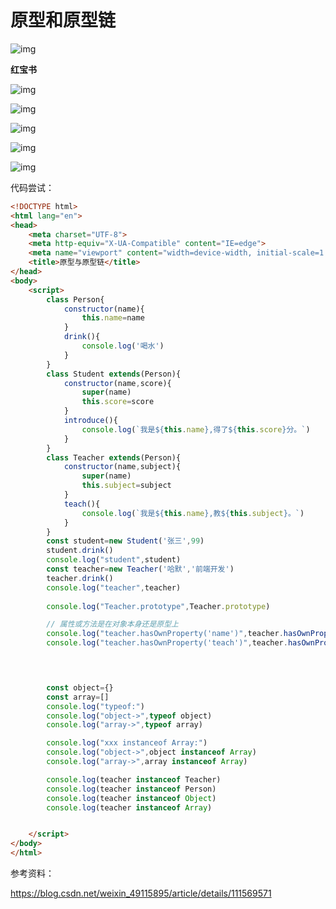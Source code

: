 # 原型和原型链



![img](https://cdn.nlark.com/yuque/0/2022/jpeg/33579416/1670053993244-451922f6-27d0-4cbc-856b-64959834a6cb.jpeg)



**红宝书**

![img](https://cdn.nlark.com/yuque/0/2022/png/33579416/1668303960823-16e29b3e-4305-4caf-8a1f-12b68ace1212.png)





![img](https://cdn.nlark.com/yuque/0/2022/png/33579416/1668215785683-797d9ddb-0dd1-4810-bbfa-d2350947ba45.png)

![img](https://cdn.nlark.com/yuque/0/2022/png/33579416/1668216877169-7234b01f-f429-4dc9-bb24-d4e4fb22a45c.png)





![img](https://cdn.nlark.com/yuque/0/2022/png/33579416/1668215761295-2a86b406-e276-433a-8a23-ffd8c4dc4882.png)





![img](https://cdn.nlark.com/yuque/0/2022/png/33579416/1668215895485-b7ea9f65-a29f-4386-bc5d-15395d8a7f12.png)

















代码尝试：

```html
<!DOCTYPE html>
<html lang="en">
<head>
    <meta charset="UTF-8">
    <meta http-equiv="X-UA-Compatible" content="IE=edge">
    <meta name="viewport" content="width=device-width, initial-scale=1.0">
    <title>原型与原型链</title>
</head>
<body>
    <script>
        class Person{
            constructor(name){
                this.name=name
            }
            drink(){
                console.log('喝水')
            }
        }
        class Student extends(Person){
            constructor(name,score){
                super(name)
                this.score=score
            }
            introduce(){
                console.log(`我是${this.name},得了${this.score}分。`)
            }
        }
        class Teacher extends(Person){
            constructor(name,subject){
                super(name)
                this.subject=subject
            }
            teach(){
                console.log(`我是${this.name},教${this.subject}。`)
            }
        }
        const student=new Student('张三',99)
        student.drink()
        console.log("student",student)
        const teacher=new Teacher('哈默','前端开发')
        teacher.drink()
        console.log("teacher",teacher)
       
        console.log("Teacher.prototype",Teacher.prototype)

        // 属性或方法是在对象本身还是原型上
        console.log("teacher.hasOwnProperty('name')",teacher.hasOwnProperty('name'))
        console.log("teacher.hasOwnProperty('teach')",teacher.hasOwnProperty('teach'))
    



        const object={}
        const array=[]
        console.log("typeof:")
        console.log("object->",typeof object)
        console.log("array->",typeof array)

        console.log("xxx instanceof Array:")
        console.log("object->",object instanceof Array)
        console.log("array->",array instanceof Array)

        console.log(teacher instanceof Teacher)
        console.log(teacher instanceof Person)
        console.log(teacher instanceof Object)
        console.log(teacher instanceof Array)


    </script>
</body>
</html>
```





参考资料：

https://blog.csdn.net/weixin_49115895/article/details/111569571